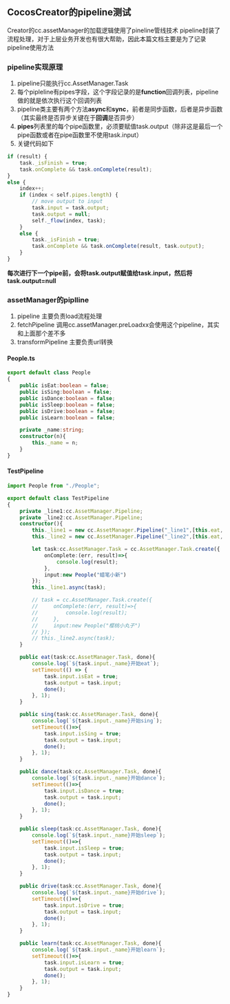 ## CocosCreator的pipeline测试

Creator的cc.assetManager的加载逻辑使用了pineline管线技术
pipeline封装了流程处理，对于上层业务开发也有很大帮助，因此本篇文档主要是为了记录pipeline使用方法

### pipeline实现原理
1. pipeline只能执行cc.AssetManager.Task
2. 每个pipleline有pipes字段，这个字段记录的是**function**回调列表，pipeline做的就是依次执行这个回调列表
3. pipeline类主要有两个方法**async**和**sync**，前者是同步函数，后者是异步函数（其实最终是否异步关键在于**回调**是否异步）
4. **pipes**列表里的每个pipe函数里，必须要赋值task.output（除非这是最后一个pipe函数或者在pipe函数里不使用task.input）
5. 关键代码如下
``` typescript
if (result) {
    task._isFinish = true;
    task.onComplete && task.onComplete(result);
}
else {
    index++;
    if (index < self.pipes.length) {
        // move output to input
        task.input = task.output;
        task.output = null;
        self._flow(index, task);
    }
    else {
        task._isFinish = true;
        task.onComplete && task.onComplete(result, task.output);
    }
}
```
**每次进行下一个pipe前，会将task.output赋值给task.input，然后将task.output=null**

### assetManager的piplline
1. pipeline 主要负责load流程处理
2. fetchPipeline 调用cc.assetManager.preLoadxx会使用这个pipeline，其实和上面那个差不多
3. transformPipeline 主要负责url转换

#### People.ts
``` typescript
export default class People
{
    public isEat:boolean = false;
    public isSing:boolean = false;
    public isDance:boolean = false;
    public isSleep:boolean = false;
    public isDrive:boolean = false;
    public isLearn:boolean = false;

    private _name:string;
    constructor(n){
        this._name = n;
    }
}
```

#### TestPipeline
``` typescript
import People from "./People";

export default class TestPipeline
{
    private _line1:cc.AssetManager.Pipeline;
    private _line2:cc.AssetManager.Pipeline;
    constructor(){
        this._line1 = new cc.AssetManager.Pipeline("_line1",[this.eat, this.sing, this.sleep]);
        this._line2 = new cc.AssetManager.Pipeline("_line2",[this.eat, this.dance, this.drive, this.learn, this.sleep]);

        let task:cc.AssetManager.Task = cc.AssetManager.Task.create({
            onComplete:(err, result)=>{
                console.log(result);
            },
            input:new People("蜡笔小新")
        });
        this._line1.async(task);

        // task = cc.AssetManager.Task.create({
        //     onComplete:(err, result)=>{
        //         console.log(result);
        //     },
        //     input:new People("樱桃小丸子")
        // });
        // this._line2.async(task);
    }

    public eat(task:cc.AssetManager.Task, done){
        console.log(`${task.input._name}开始eat`);
        setTimeout(() => {
            task.input.isEat = true;
            task.output = task.input;
            done();
        }, 1);
    }

    public sing(task:cc.AssetManager.Task, done){
        console.log(`${task.input._name}开始sing`);
        setTimeout(()=>{
            task.input.isSing = true;
            task.output = task.input;
            done();
        }, 1);
    }

    public dance(task:cc.AssetManager.Task, done){
        console.log(`${task.input._name}开始dance`);
        setTimeout(()=>{
            task.input.isDance = true;
            task.output = task.input;
            done();
        }, 1);
    }

    public sleep(task:cc.AssetManager.Task, done){
        console.log(`${task.input._name}开始sleep`);
        setTimeout(()=>{
            task.input.isSleep = true;
            task.output = task.input;
            done();
        }, 1);
    }

    public drive(task:cc.AssetManager.Task, done){
        console.log(`${task.input._name}开始drive`);
        setTimeout(()=>{
            task.input.isDrive = true;
            task.output = task.input;
            done();
        }, 1);
    }

    public learn(task:cc.AssetManager.Task, done){
        console.log(`${task.input._name}开始learn`);
        setTimeout(()=>{
            task.input.isLearn = true;
            task.output = task.input;
            done();
        }, 1);
    }
}
```